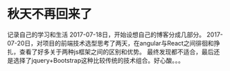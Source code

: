 # 秋天不再回来了
记录自己的学习和生活
2017-07-18日，开始设想自己的博客分成几部分。
2017-07-20日，对项目的前端技术选型思考了两天，在angular与React之间徘徊和挣扎，查看了好多关于两种js框架之间的区别和优势。
最终发现都不适合，最后还是选择了jquery+Bootstrap这种比较传统的技术组合。好心酸。。。